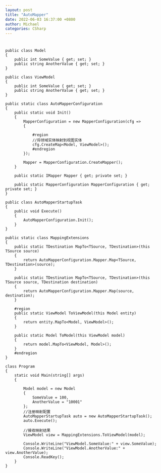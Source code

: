 ```yaml
---
layout: post
title: "AutoMapper"
date: 2022-06-03 16:37:00 +0800
author: Michael
categories: CSharp
---
```


# 
    public class Model
    {
        public int SomeValue { get; set; }
        public string AnotherValue { get; set; }
    }
 
    public class ViewModel
    {
        public int SomeValue { get; set; }
        public string AnotherValue { get; set; }
    }

	public static class AutoMapperConfiguration
    {
        public static void Init()
        {
            MapperConfiguration = new MapperConfiguration(cfg =>
            {
 
                #region
                //将领域实体映射到视图实体
                cfg.CreateMap<Model, ViewModel>();
                #endregion
            });
 
            Mapper = MapperConfiguration.CreateMapper();
        }
 
        public static IMapper Mapper { get; private set; }
 
        public static MapperConfiguration MapperConfiguration { get; private set; }
    }

    public class AutoMapperStartupTask
    {
        public void Execute()
        {
            AutoMapperConfiguration.Init();
        }
    }

    public static class MappingExtensions
    {
        public static TDestination MapTo<TSource, TDestination>(this TSource source)
        {
            return AutoMapperConfiguration.Mapper.Map<TSource, TDestination>(source);
        }
 
        public static TDestination MapTo<TSource, TDestination>(this TSource source, TDestination destination)
        {
            return AutoMapperConfiguration.Mapper.Map(source, destination);
        }
 
        #region     
        public static ViewModel ToViewModel(this Model entity)
        {
            return entity.MapTo<Model, ViewModel>();
        }
 
        public static Model ToModel(this ViewModel model)
        {
            return model.MapTo<ViewModel, Model>();
        }
        #endregion
    }

    class Program
    {
        static void Main(string[] args)
        {
 
            Model model = new Model
            {
                SomeValue = 100,
                AnotherValue = "10001"
            };
            //注册映射配置
            AutoMapperStartupTask auto = new AutoMapperStartupTask();
            auto.Execute();
 
            //接收映射结果
            ViewModel view = MappingExtensions.ToViewModel(model);
 
            Console.WriteLine("ViewModel.SomeValue:" + view.SomeValue);
            Console.WriteLine("ViewModel.AnotherValue:" + view.AnotherValue);
            Console.ReadKey();
        }
    }